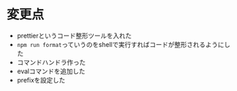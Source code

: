 # 変更点
- prettierというコード整形ツールを入れた
- `npm run format`っていうのをshellで実行すればコードが整形されるようにした
- コマンドハンドラ作った
- evalコマンドを追加した
- prefixを設定した